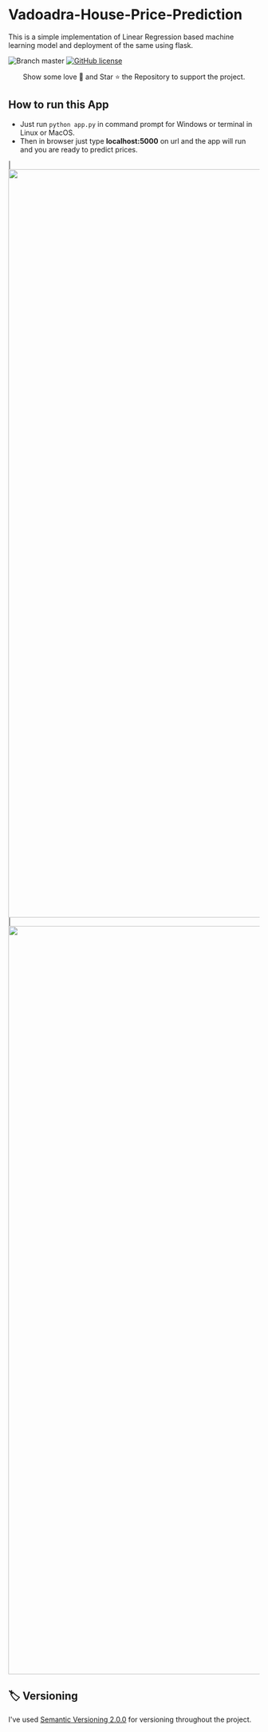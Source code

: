 # Vadoadra-House-Price-Prediction

This is a simple implementation of Linear Regression based machine learning model and deployment of the same using flask.

![Branch master](https://img.shields.io/badge/branch-master-brightgreen.svg?style=flat-square) [![GitHub license](https://img.shields.io/badge/license-MIT-blue.svg)](https://github.com/AbhishekMaira10/Room-Hive/blob/master/LICENSE)

<p align="center">
Show some love 💜 and Star ⭐️ the Repository to support the project.

## How to run this App

- Just run `python app.py` in command prompt for Windows or terminal in Linux or MacOS.
- Then in browser just type **localhost:5000** on url and the app will run and you are ready to predict prices.

| <img width="1500" src="/static/images/Screenshot (5).png"> | <img width="1500" src="/static/images/Screenshot (6).png">

## :label: Versioning

I've used [Semantic Versioning 2.0.0](https://semver.org/) for versioning throughout the project.


